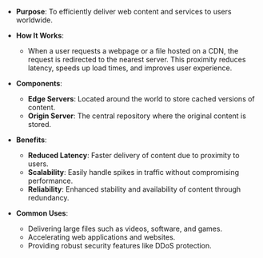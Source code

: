 - **Purpose**: To efficiently deliver web content and services to users worldwide.

- **How It Works**:
  - When a user requests a webpage or a file hosted on a CDN, the request is redirected to the nearest server. This proximity reduces latency, speeds up load times, and improves user experience.

- **Components**:
  - **Edge Servers**: Located around the world to store cached versions of content.
  - **Origin Server**: The central repository where the original content is stored.

- **Benefits**:
  - **Reduced Latency**: Faster delivery of content due to proximity to users.
  - **Scalability**: Easily handle spikes in traffic without compromising performance.
  - **Reliability**: Enhanced stability and availability of content through redundancy.

- **Common Uses**:
  - Delivering large files such as videos, software, and games.
  - Accelerating web applications and websites.
  - Providing robust security features like DDoS protection.

